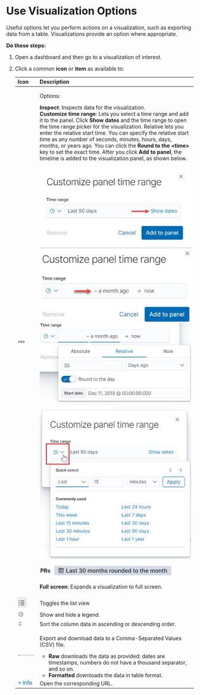 # Use Visualization Options

Useful options let you perform actions on a visualization, such as exporting data from a table. Visualizations provide an option where appropriate.

**Do these steps:**

1. Open a dashboard and then go to a visualization of interest.
2. Click a common **icon** or **item** as available to:

   <table>
     <thead>
       <tr>
         <th style="text-align:left">Icon</th>
         <th style="text-align:left">Description</th>
       </tr>
     </thead>
     <tbody>
       <tr>
         <td style="text-align:left">
           <img src="../../../.gitbook/assets/18088173.png" alt/>
         </td>
         <td style="text-align:left">
           <p>Options:</p>
           <p><b>Inspect</b>: Inspects data for the visualization.
             <br /><b>Customize time range</b>: Lets you select a time range and add it to
             the panel. Click <b>Show dates </b>and the time range to open the time range
             picker for the visualization. Relative lets you enter the relative start
             time. You can specify the relative start time as any number of seconds,
             minutes, hours, days, months, or years ago. You can click the <b>Round to the &lt;time&gt; </b>key
             to set the exact time. After you click <b>Add to panel</b>, the timeline
             is added to the visualization panel, as shown below.</p>
           <p>
             <img src="../../../.gitbook/assets/18088161.png" alt/>
             <img src="../../../.gitbook/assets/18088166.png" alt/>
             <img src="../../../.gitbook/assets/18088164.png" alt/>
           </p>
           <p>
             <img src="../../../.gitbook/assets/18088160.png" alt/>
           </p>
           <p>
             <img src="../../../.gitbook/assets/18088163.png" alt/>
           </p>
           <p><b>Full screen</b>: Expands a visualization to full screen.</p>
         </td>
       </tr>
       <tr>
         <td style="text-align:left">
           <img src="../../../.gitbook/assets/18088162.png" alt/>
         </td>
         <td style="text-align:left">Toggles the list view</td>
       </tr>
       <tr>
         <td style="text-align:left">
           <img src="../../../.gitbook/assets/18088172.png" alt/>
         </td>
         <td style="text-align:left">Show and hide a legend.</td>
       </tr>
       <tr>
         <td style="text-align:left">
           <img src="../../../.gitbook/assets/18088171.png" alt/>
         </td>
         <td style="text-align:left">Sort the column data in ascending or descending order.</td>
       </tr>
       <tr>
         <td style="text-align:left">
           <img src="../../../.gitbook/assets/18088170.png" alt/>
         </td>
         <td style="text-align:left">
           <p>Export and download data to a Comma-Separated Values (CSV) file.</p>
           <ul>
             <li><b>Raw</b> downloads the data as provided: dates are timestamps, numbers
               do not have a thousand separator, and so on.</li>
             <li><b>Formatted</b> downloads the data in table format.</li>
           </ul>
         </td>
       </tr>
       <tr>
         <td style="text-align:left">
           <img src="../../../.gitbook/assets/18088169.png" alt/>
         </td>
         <td style="text-align:left">Open the corresponding URL.</td>
       </tr>
     </tbody>
   </table>

